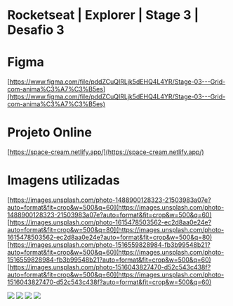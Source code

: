 # Rocketseat | Explorer | Stage 3 | Desafio 3

# Figma
[https://www.figma.com/file/pddZCuQIRLjk5dEHQ4L4YR/Stage-03---Grid-com-anima%C3%A7%C3%B5es](https://www.figma.com/file/pddZCuQIRLjk5dEHQ4L4YR/Stage-03---Grid-com-anima%C3%A7%C3%B5es)

# Projeto Online
[https://space-cream.netlify.app/](https://space-cream.netlify.app/)

# Imagens utilizadas
[https://images.unsplash.com/photo-1488900128323-21503983a07e?auto=format&fit=crop&w=500&q=60](https://images.unsplash.com/photo-1488900128323-21503983a07e?auto=format&fit=crop&w=500&q=60)
[https://images.unsplash.com/photo-1615478503562-ec2d8aa0e24e?auto=format&fit=crop&w=500&q=80](https://images.unsplash.com/photo-1615478503562-ec2d8aa0e24e?auto=format&fit=crop&w=500&q=80)
[https://images.unsplash.com/photo-1516559828984-fb3b99548b21?auto=format&fit=crop&w=500&q=60](https://images.unsplash.com/photo-1516559828984-fb3b99548b21?auto=format&fit=crop&w=500&q=60)
[https://images.unsplash.com/photo-1516043827470-d52c543c438f?auto=format&fit=crop&w=500&q=60](https://images.unsplash.com/photo-1516043827470-d52c543c438f?auto=format&fit=crop&w=500&q=60)

![](https://images.unsplash.com/photo-1488900128323-21503983a07e?auto=format&fit=crop&w=500&q=60)
![](https://images.unsplash.com/photo-1615478503562-ec2d8aa0e24e?auto=format&fit=crop&w=500&q=80)
![](https://images.unsplash.com/photo-1516559828984-fb3b99548b21?auto=format&fit=crop&w=500&q=60)
![](https://images.unsplash.com/photo-1516043827470-d52c543c438f?auto=format&fit=crop&w=500&q=60)